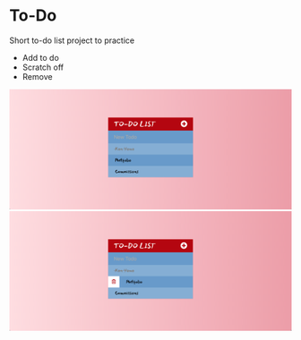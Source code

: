 # To-Do
Short to-do list project to practice

- Add to do
- Scratch off
- Remove

![ScreenShot](assets/images/img1.png)
![ScreenShot](assets/images/img2.png)
